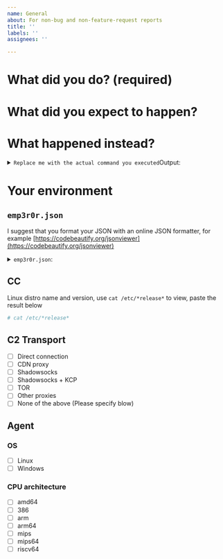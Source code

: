 ```yaml
---
name: General
about: For non-bug and non-feature-request reports
title: ''
labels: ''
assignees: ''

---
```


# What did you do? (required)

<!-- The issue will be closed if you leave this section blank -->

# What did you expect to happen?

<!-- If you can't explain what you expect to see, please close this already -->

# What happened instead?

<!-- Give me the exact output of the program, do not edit it or adapt it in any way. Put it in the code block below. -->

<details>
<summary><code>Replace me with the actual command you executed</code>Output:</summary><br>
<pre>
Fill this section with command output
</pre>
</details>

# Your environment

## `emp3r0r.json`

I suggest that you format your JSON with an online JSON formatter,
for example [https://codebeautify.org/jsonviewer](https://codebeautify.org/jsonviewer)

<details>
<summary><code>emp3r0r.json</code>:</summary><br>
<pre>
Paste emp3r0r.json here, you can redact sensitive information
</pre>
</details>

## CC

Linux distro name and version, use `cat /etc/*release*` to view, paste the result below

```bash
# cat /etc/*release*
```

## C2 Transport

-   [ ] Direct connection
-   [ ] CDN proxy
-   [ ] Shadowsocks
-   [ ] Shadowsocks + KCP
-   [ ] TOR
-   [ ] Other proxies
-   [ ] None of the above (Please specify blow)

## Agent

### OS

-   [ ] Linux
-   [ ] Windows

### CPU architecture

-   [ ] amd64
-   [ ] 386
-   [ ] arm
-   [ ] arm64
-   [ ] mips
-   [ ] mips64
-   [ ] riscv64
